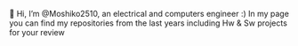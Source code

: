 👋 Hi, I’m @Moshiko2510, an electrical and computers engineer :)
In my page you can find my repositories from the last years including Hw & Sw projects for your review


<!---
Moshiko2510/Moshiko2510 is a ✨ special ✨ repository because its `README.md` (this file) appears on your GitHub profile.
You can click the Preview link to take a look at your changes.
--->
